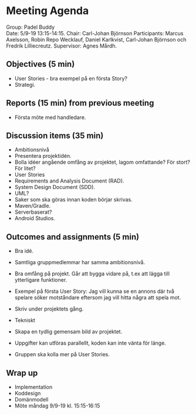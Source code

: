 # Meeting Agenda
Group: Padel Buddy  
Date: 5/9-19 13:15-14:15.
Chair: Carl-Johan Björnson
Participants: Marcus Axelsson, Robin Repo Wecklauf, Daniel Karlkvist, Carl-Johan Björnson och Fredrik Lilliecreutz.
Supervisor: Agnes Mårdh.

## Objectives (5 min) 
- User Stories - bra exempel på en första Story?
- Strategi.

## Reports (15 min) from previous meeting
- Första möte med handledare. 

## Discussion items (35 min)
- Ambitionsnivå
- Presentera projektidén. 
- Bolla idéer angående omfång av projektet, lagom omfattande? För stort? För litet?
- User Stories 
- Requirements and Analysis Document (RAD).
- System Design Document (SDD).
- UML?
- Saker som ska göras innan koden börjar skrivas.
- Maven/Gradle.
- Serverbaserat?
- Android Studios.

## Outcomes and assignments (5 min)
- Bra idé. 
- Samtliga gruppmedlemmar har samma ambitionsnivå.
- Bra omfång på projekt. Går att bygga vidare på, t.ex att lägga till ytterligare funktioner. 
- Exempel på första User Story: Jag vill kunna se en annons där två spelare söker motståndare eftersom 
  jag vill hitta några att spela mot.
- Skriv under projektets gång.
- Tekniskt
- Skapa en tydlig gemensam bild av projektet. 
- Uppgifter kan utföras parallellt, koden kan inte vänta för länge.

- Gruppen ska kolla mer på User Stories.

## Wrap up
- Implementation
- Koddesign
- Domänmodell
- Möte måndag 9/9-19 kl. 15:15-16:15
